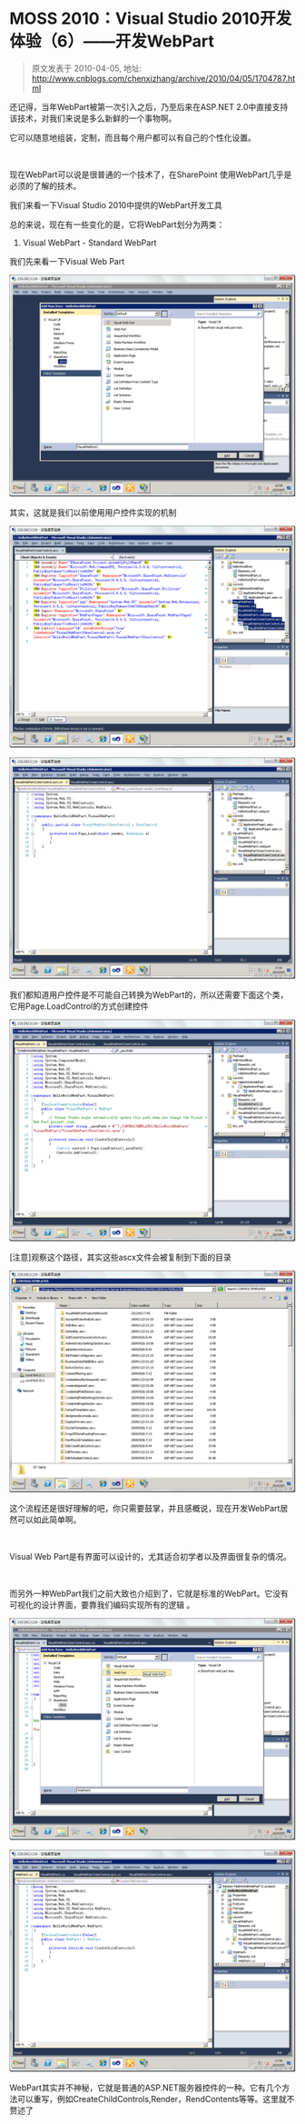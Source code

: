 # MOSS 2010：Visual Studio 2010开发体验（6）——开发WebPart 
> 原文发表于 2010-04-05, 地址: http://www.cnblogs.com/chenxizhang/archive/2010/04/05/1704787.html 


还记得，当年WebPart被第一次引入之后，乃至后来在ASP.NET 2.0中直接支持该技术，对我们来说是多么新鲜的一个事物啊。

 它可以随意地组装，定制，而且每个用户都可以有自己的个性化设置。

  

 现在WebPart可以说是很普通的一个技术了，在SharePoint 使用WebPart几乎是必须的了解的技术。

 我们来看一下Visual Studio 2010中提供的WebPart开发工具

 总的来说，现在有一些变化的是，它将WebPart划分为两类：

 1. Visual WebPart - Standard WebPart

 我们先来看一下Visual Web Part

 [![image](./images/1704787-image_thumb.png "image")](http://images.cnblogs.com/cnblogs_com/chenxizhang/WindowsLiveWriter/MOSS2010VisualStudio20106WebPart_F0C7/image_2.png) 

 其实，这就是我们以前使用用户控件实现的机制

 [![image](./images/1704787-image_thumb_1.png "image")](http://images.cnblogs.com/cnblogs_com/chenxizhang/WindowsLiveWriter/MOSS2010VisualStudio20106WebPart_F0C7/image_4.png) 

 [![image](./images/1704787-image_thumb_2.png "image")](http://images.cnblogs.com/cnblogs_com/chenxizhang/WindowsLiveWriter/MOSS2010VisualStudio20106WebPart_F0C7/image_6.png) 

 我们都知道用户控件是不可能自己转换为WebPart的，所以还需要下面这个类，它用Page.LoadControl的方式创建控件

 [![image](./images/1704787-image_thumb_4.png "image")](http://images.cnblogs.com/cnblogs_com/chenxizhang/WindowsLiveWriter/MOSS2010VisualStudio20106WebPart_F0C7/image_10.png) 

 [注意]观察这个路径，其实这些ascx文件会被复制到下面的目录

 [![image](./images/1704787-image_thumb_5.png "image")](http://images.cnblogs.com/cnblogs_com/chenxizhang/WindowsLiveWriter/MOSS2010VisualStudio20106WebPart_F0C7/image_12.png) 

 这个流程还是很好理解的吧，你只需要鼓掌，并且感概说，现在开发WebPart居然可以如此简单啊。

  

 Visual Web Part是有界面可以设计的，尤其适合初学者以及界面很复杂的情况。

  

 而另外一种WebPart我们之前大致也介绍到了，它就是标准的WebPart。它没有可视化的设计界面，要靠我们编码实现所有的逻辑 。

 [![image](./images/1704787-image_thumb_6.png "image")](http://images.cnblogs.com/cnblogs_com/chenxizhang/WindowsLiveWriter/MOSS2010VisualStudio20106WebPart_F0C7/image_14.png) 

 [![image](./images/1704787-image_thumb_7.png "image")](http://images.cnblogs.com/cnblogs_com/chenxizhang/WindowsLiveWriter/MOSS2010VisualStudio20106WebPart_F0C7/image_16.png) 

 WebPart其实并不神秘，它就是普通的ASP.NET服务器控件的一种。它有几个方法可以重写，例如CreateChildControls,Render，RendContents等等。这里就不赘述了

